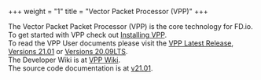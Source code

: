 +++
weight = "1"
title = "Vector Packet Processor (VPP)"
+++

The Vector Packet Packet Processor (VPP) is the core technology for FD.io.
<br>
To get started with VPP check out [Installing VPP](/resources/vppinstalling).
<br>
To read the VPP User documents please visit the [VPP Latest Release](/docs/vpp/master),
 [Versions 21.01](/docs/vpp/v2101) or [Versions 20.09LTS](/docs/vpp/v2009).
<br>
The Developer Wiki is at [VPP Wiki](https://wiki.fd.io/view/VPP).
<br>
The source code documentation is at [v21.01](https://docs.fd.io/vpp/21.01).
